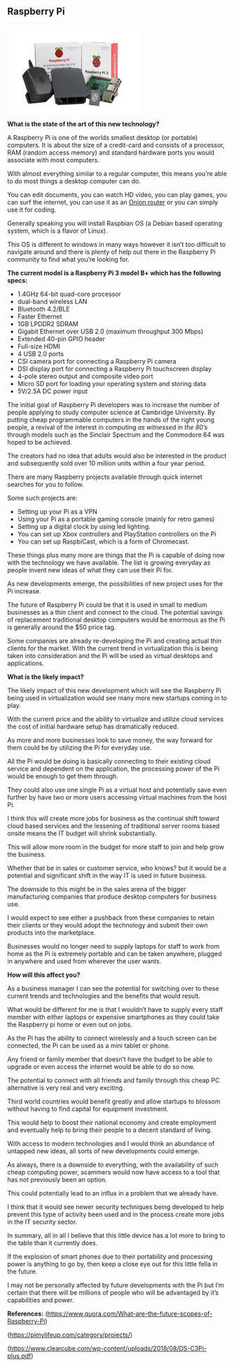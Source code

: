 
## Raspberry Pi

![Image of Raspberry Pi](https://github.com/BrisbaneITCrowd/CPT110-A2/blob/task-5-it-technologies/Desktop-Starter-Kit-300x200.jpg)

**What is the state of the art of this new technology?**

A Raspberry Pi is one of the worlds smallest desktop (or portable) computers. It is about the size of a credit-card and consists of a processor, RAM (random access memory) and standard hardware ports you would associate with most computers.

With almost everything similar to a regular computer, this means you’re able to do most things a desktop computer can do.

You can edit documents, you can watch HD video, you can play games, you can surf the internet, you can use it as an 
[Onion router](https://www.raspberrypi.org/magpi/tor-router/) or you can simply use it for coding.

Generally speaking you will install Raspbian OS (a Debian based operating system, which is a flavor of Linux).

This OS is different to windows in many ways however it isn’t too difficult to navigate around and there is plenty of help out there in the Raspberry Pi community to find what you’re looking for.

**The current model is a Raspberry Pi 3 model B+ which has the following specs:**
* 1.4GHz 64-bit quad-core processor
* dual-band wireless LAN
*	Bluetooth 4.2/BLE
*	Faster Ethernet
*	1GB LPDDR2 SDRAM
*	Gigabit Ethernet over USB 2.0 (maximum throughput 300 Mbps)
*	Extended 40-pin GPIO header
*	Full-size HDMI
*	4 USB 2.0 ports
*	CSI camera port for connecting a Raspberry Pi camera
*	DSI display port for connecting a Raspberry Pi touchscreen display
*	4-pole stereo output and composite video port
*	Micro SD port for loading your operating system and storing data
*	5V/2.5A DC power input

The initial goal of Raspberry Pi developers was to increase the number of people applying to study computer science at Cambridge University. 
By putting cheap programmable computers in the hands of the right young people, a revival of the interest in computing *as witnessed in the 80’s* through models such as the Sinclair Spectrum and the Commodore 64 was hoped to be achieved.

The creators had no idea that adults would also be interested in the product and subsequently sold over 10 million units within a four year period.

There are many Raspberry projects available through quick internet searches for you to follow.

Some such projects are:
* Setting up your Pi as a VPN
* Using your Pi as a portable gaming console (mainly for retro games)
* Setting up a digital clock by using led lighting.
* You can set up Xbox controllers and PlayStation controllers on the Pi
* You can set up RaspbiCast, which is a form of Chromecast.

These things plus many more are things that the Pi is capable of doing now with the technology we have available. The list is growing everyday as people invent new ideas of what they can use their Pi for.


As new developments emerge, the possibilities of new project uses for the Pi increase.

The future of Raspberry Pi could be that it is used in small to medium businesses as a thin client and connect to the cloud. The potential savings of replacement traditional desktop computers would be enormous as the Pi is generally around the $50 price tag.

Some companies are already re-developing the Pi and creating actual thin clients for the market. With the current trend in virtualization this is being taken into consideration and the Pi will be used as virtual desktops and applications.

**What is the likely impact?**

The likely impact of this new development which will see the Raspberry Pi being used in virtualization would see many more new startups coming in to play. 

With the current price and the ability to virtualize and utilize cloud services the cost of initial hardware setup has dramatically reduced.

As more and more businesses look to save money, the way forward for them could be by utilizing the Pi for everyday use. 

All the Pi would be doing is basically connecting to their existing cloud service and dependent on the application, the processing power of the Pi would be enough to get them through. 

They could also use one single Pi as a virtual host and potentially save even further by have two or more users accessing virtual machines from the host Pi.

I think this will create more jobs for business as the continual shift toward cloud based services and the lessening of traditional server rooms based onsite means the IT budget will shrink substantially.

This will allow more room in the budget for more staff to join and help grow the business.

Whether that be in sales or customer service, who knows? but it would be a potential and significant shift in the way IT is used in future business.

The downside to this might be in the sales arena of the bigger manufacturing companies that produce desktop computers for business use.

I would expect to see either a pushback from these companies to retain their clients or they would adopt the technology and  submit their own products into the marketplace.

Businesses would no longer need to supply laptops for staff to work from home as the Pi is extremely portable and can be taken anywhere, plugged in anywhere and used from wherever the user wants.

**How will this affect you?**

As a business manager I can see the potential for switching over to these current trends and technologies and the benefits that would result.

What would be different for me is that I wouldn’t have to supply every staff member with either laptops or expensive smartphones as they could take the Raspberry pi home or even out on jobs.

As the Pi has the ability to connect wirelessly and a touch screen can be connected, the Pi can be used as a mini tablet or phone.

Any friend or family member that doesn’t have the budget to be able to upgrade or even access the internet would be able to do so now.

The potential to connect with all friends and family through this cheap PC alternative is very real and very exciting.

Third world countries would benefit greatly and allow startups to blossom without having to find capital for equipment investment.

This would help to boost their national economy and create employment and eventually help to bring their people to a decent standard of living.

With access to modern technologies and I would think an abundance of untapped new ideas, all sorts of new developments could emerge.

As always, there is a downside to everything, with the availability of such cheap computing power, scammers would now have access to a tool that has not previously been an option.

This could potentially lead to an influx in a problem that we already have.

I think that it would see newer security techniques being developed to help prevent this type of activity been used and in the process create more jobs in the IT security sector.

In summary, all in all I believe that this little device has a lot more to bring to the table than it currently does.

If the explosion of smart phones due to their portability and processing power is anything to go by, then keep a close eye out for this little fella in the future.

I may not be personally affected by future developments with the Pi but I’m certain that there will be millions of people who will be advantaged by it’s capabilities and power.
 

**References:**
(https://www.quora.com/What-are-the-future-scopes-of-Raspberry-Pi)

(https://pimylifeup.com/category/projects/)

(https://www.clearcube.com/wp-content/uploads/2018/08/DS-C3Pi-plus.pdf)


